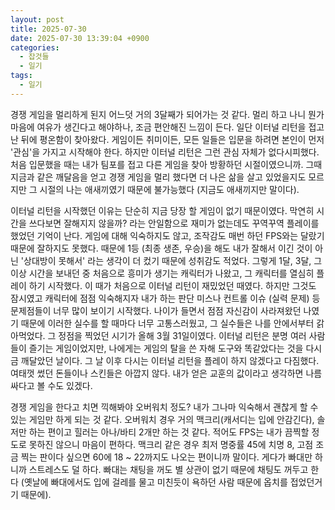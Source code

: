 ```yaml
---
layout: post
title: 2025-07-30
date: 2025-07-30 13:39:04 +0900
categories:
  - 잡것들
  - 일기
tags:
  - 일기
---
```

경쟁 게임을 멀리하게 된지 어느덧 거의 3달째가 되어가는 것 같다. 멀리 하고 나니 뭔가 마음에 여유가 생긴다고 해야하나, 조금 편안해진 느낌이 든다. 일단 이터널 리턴을 접고 난 뒤에 평온함이 찾아왔다. 게임이든 취미이든, 모든 일들은 입문을 하려면 본인이 먼저 '관심'을 가지고 시작해야 한다. 하지만 이터널 리턴은 그런 관심 자체가 없다시피했다. 처음 입문했을 때는 내가 팀포를 접고 다른 게임을 찾아 방황하던 시절이였으니까. 그때 지금과 같은 깨달음을 얻고 경쟁 게임을 멀리 했다면 더 나은 삶을 살고 있었을지도 모르지만 그 시절의 나는 애새끼였기 때문에 불가능했다 (지금도 애새끼지만 말이다). 

이터널 리턴을 시작했던 이유는 단순히 지금 당장 할 게임이 없기 때문이였다. 막연히 시간을 쓰다보면 잘해지지 않을까? 라는 안일함으로 재미가 없는데도 꾸역꾸역 플레이를 했었던 기억이 난다. 게임에 대해 익숙하지도 않고, 조작감도 매번 하던 FPS와는 달랐기 때문에 잘하지도 못했다. 때문에 1등 (최종 생존, 우승)을 해도 내가 잘해서 이긴 것이 아닌 '상대방이 못해서' 라는 생각이 더 컸기 때문에 성취감도 적었다. 그렇게 1달, 3달, 그 이상 시간을 보내던 중 처음으로 흥미가 생기는 캐릭터가 나왔고, 그 캐릭터를 열심히 플레이 하기 시작했다. 이 때가 처음으로 이터널 리턴이 재밌었던 때였다. 하지만 그것도 잠시였고 캐릭터에 점점 익숙해지자 내가 하는 판단 미스나 컨트롤 이슈 (실력 문제) 등 문제점들이 너무 많이 보이기 시작했다. 나이가 들면서 점점 자신감이 사라져왔던 나였기 때문에 이러한 실수를 할 때마다 너무 고통스러웠고, 그 실수들은 나를 안에서부터 갉아먹었다. 그 정점을 찍었던 시기가 올해 3월 31일이였다. 이터널 리턴은 분명 여러 사람들이 즐기는 게임이었지만, 나에게는 게임의 탈을 쓴 자해 도구와 똑같았다는 것을 다시금 깨달았던 날이다. 그 날 이후 다시는 이터널 리턴을 플레이 하지 않겠다고 다짐했다. 여태껏 썼던 돈들이나 스킨들은 아깝지 않다. 내가 얻은 교훈의 값이라고 생각하면 나름 싸다고 볼 수도 있겠다. 

경쟁 게임을 한다고 치면 끽해봐야 오버워치 정도? 내가 그나마 익숙해서 괜찮게 할 수 있는 게임만 하게 되는 것 같다. 오버워치 경우 거의 맥크리(캐서디는 입에 안감긴다), 솔저만 하는 편이고 힐러는 아나/바티 2개만 하는 것 같다. 적어도 FPS는 내가 끔찍할 정도로 못하진 않으니 마음이 편하다. 맥크리 같은 경우 최저 명중률 45에 치명 8, 고점 조금 찍는 판이다 싶으면 60에 18 ~ 22까지도 나오는 편이니까 말이다. 게다가 빠대만 하니까 스트레스도 덜 하다. 빠대는 채팅을 꺼도 별 상관이 없기 때문에 채팅도 꺼두고 한다 (옛날에 빠대에서도 입에 걸레를 물고 미친듯이 욕하던 사람 때문에 옵치를 접었던거기 때문에). 

